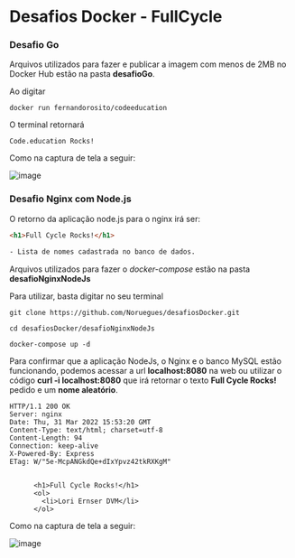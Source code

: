 # Desafios Docker - FullCycle 

### Desafio Go
Arquivos utilizados para fazer e publicar a imagem com menos de 2MB no Docker Hub estão na pasta **desafioGo**.

Ao digitar
```
docker run fernandorosito/codeeducation
```
O terminal retornará

```
Code.education Rocks!
```
Como na captura de tela a seguir:

![image](https://user-images.githubusercontent.com/80263741/161098646-cf7e5bba-4169-40e8-8073-b03c42066f93.png)

### Desafio Nginx com Node.js

O retorno da aplicação node.js para o nginx irá ser:
```html
<h1>Full Cycle Rocks!</h1>

- Lista de nomes cadastrada no banco de dados.
```
Arquivos utilizados para fazer o *docker-compose* estão na pasta **desafioNginxNodeJs**

Para utilizar, basta digitar no seu terminal

```
git clone https://github.com/Noruegues/desafiosDocker.git

```

```
cd desafiosDocker/desafioNginxNodeJs

```

```
docker-compose up -d

```
Para confirmar que a aplicação NodeJs, o Nginx e o banco MySQL estão funcionando, podemos acessar a url **localhost:8080** na web ou utilizar o código **curl -i localhost:8080** que irá retornar o texto **Full Cycle Rocks!** pedido e um **nome aleatório**.

```
HTTP/1.1 200 OK
Server: nginx
Date: Thu, 31 Mar 2022 15:53:20 GMT
Content-Type: text/html; charset=utf-8
Content-Length: 94
Connection: keep-alive
X-Powered-By: Express
ETag: W/"5e-McpANGkdQe+dIxYpvz42tkRXKgM"


      <h1>Full Cycle Rocks!</h1>
      <ol>
        <li>Lori Ernser DVM</li>
      </ol>   
```
Como na captura de tela a seguir:

![image](https://user-images.githubusercontent.com/80263741/161101675-f29417f2-e091-4cd5-b72d-bbb51a6c8a3f.png)

